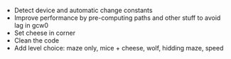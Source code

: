 - Detect device and automatic change constants
- Improve performance by pre-computing paths and other stuff to avoid lag in gcw0
- Set cheese in corner
- Clean the code
- Add level choice: maze only, mice + cheese, wolf, hidding maze, speed
